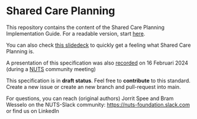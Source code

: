 # Shared Care Planning

This repository contains the content of the Shared Care Planning Implementation Guide. For a readable version, start [here](/input/pagecontent/index.md).

You can also check [this slidedeck](/input/attachments/Shared%20Care%20Planning%20voor%20Zorg&ICT2024.pptx) to quickly get a feeling what Shared Care Planning is. 


A presentation of this specification was also [recorded](https://youtu.be/X9_r2I194CA?t=1390) on 16 Februari 2024 (during a [NUTS](https://nuts.nl/) community meeting)
 



This specification is in **draft status**. Feel free to **contribute** to this standard. Create a new issue or create an new branch and pull-request into main.

For questions, you can reach (original authors) Jorrit Spee and Bram Wesselo on the NUTS-Slack community: https://nuts-foundation.slack.com or find us on LinkedIn